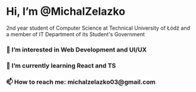 <h1>Hi, I’m @MichalZelazko</h1>
2nd year student of Computer Science at Technical University of Łódź and a member of IT Department of its Student's Government
<h3>👀 I’m interested in Web Development and UI/UX</h3>
<h3>🌱 I’m currently learning React and TS</h3>
<h3>📫 How to reach me: michalzelazko03@gmail.com</h3>

<!---
MichalZelazko/MichalZelazko is a ✨ special ✨ repository because its `README.md` (this file) appears on your GitHub profile.
You can click the Preview link to take a look at your changes.
--->

